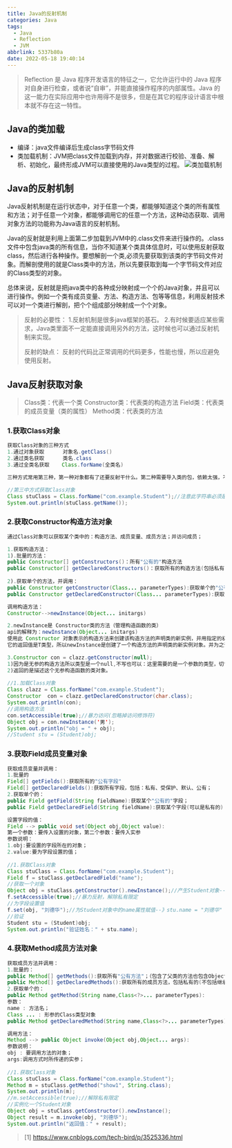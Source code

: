 ```yaml
---
title: Java的反射机制
categories: Java
tags:
  - Java
  - Reflection
  - JVM
abbrlink: 5337b80a
date: 2022-05-18 19:40:14
---
```


> Reflection 是 Java 程序开发语言的特征之一，它允许运行中的 Java 程序对自身进行检查，或者说“自审”，并能直接操作程序的内部属性。Java 的这一能力在实际应用中也许用得不是很多，但是在其它的程序设计语言中根本就不存在这一特性。
>

<!-- more -->

## Java的类加载
- 编译：java文件编译后生成class字节码文件
- 类加载机制：JVM把class文件加载到内存，并对数据进行校验、准备、解析、初始化，最终形成JVM可以直接使用的Java类型的过程。
![类加载机制](https://img-blog.csdnimg.cn/cc40b19fbce5410f877a062d3f225fca.png)
## Java的反射机制
Java反射机制是在运行状态中，对于任意一个类，都能够知道这个类的所有属性和方法；对于任意一个对象，都能够调用它的任意一个方法，这种动态获取、调用对象方法的功能称为Java语言的反射机制。

Java的反射就是利用上面第二步加载到JVM中的.class文件来进行操作的。.class文件中包含java类的所有信息，当你不知道某个类具体信息时，可以使用反射获取class，然后进行各种操作。要想解剖一个类,必须先要获取到该类的字节码文件对象。而解剖使用的就是Class类中的方法，所以先要获取到每一个字节码文件对应的Class类型的对象。

总体来说，反射就是把java类中的各种成分映射成一个个的Java对象，并且可以进行操作。例如一个类有成员变量、方法、构造方法、包等等信息，利用反射技术可以对一个类进行解剖，把个个组成部分映射成一个个对象。

>反射的必要性：
>1.反射机制是很多java框架的基石。
>2.有时候要适应某些需求，Java类里面不一定能直接调用另外的方法，这时候也可以通过反射机制来实现。
>
>反射的缺点：
>反射的代码比正常调用的代码更多，性能也慢，所以应避免使用反射。

## Java反射获取对象
>Class类：代表一个类
>Constructor类：代表类的构造方法
>Field类：代表类的成员变量（类的属性）
>Method类：代表类的方法
### 1.获取Class对象
```java
获取Class对象的三种方式
1.通过对象获取      对象名.getClass()
2.通过类名获取      类名.class 
3.通过全类名获取    Class.forName(全类名)   

三种方式常用第三种，第一种对象都有了还要反射干什么。第二种需要导入类的包，依赖太强，不导包就抛编译错误。一般都第三种，一个字符串可以传入也可写在配置文件中等多种方法。

//第三中方式获取Class对象
Class stuClass = Class.forName("com.example.Student");//注意此字符串必须是真实路径，就是带包名的类路径，包名.类名
System.out.println(stuClass.getName());
```
### 2.获取Constructor构造方法对象
```java
通过Class对象可以获取某个类中的：构造方法、成员变量、成员方法；并访问成员；

1.获取构造方法：
1).批量的方法：
public Constructor[] getConstructors()：所有"公有的"构造方法
public Constructor[] getDeclaredConstructors()：获取所有的构造方法(包括私有、受保护、默认、公有)
     
2).获取单个的方法，并调用：
public Constructor getConstructor(Class... parameterTypes):获取单个的"公有的"构造方法：
public Constructor getDeclaredConstructor(Class... parameterTypes):获取"某个构造方法"可以是私有的，或受保护、默认、公有；

调用构造方法：
Constructor-->newInstance(Object... initargs)

2.newInstance是 Constructor类的方法（管理构造函数的类）
api的解释为：newInstance(Object... initargs)
使用此 Constructor 对象表示的构造方法来创建该构造方法的声明类的新实例，并用指定的初始化参数初始化该实例。
它的返回值是T类型，所以newInstance是创建了一个构造方法的声明类的新实例对象。并为之调用

3.Constructor con = clazz.getConstructor(null);
1)因为是无参的构造方法所以类型是一个null,不写也可以：这里需要的是一个参数的类型，切记是类型
2)返回的是描述这个无参构造函数的类对象。
    
//1.加载Class对象
Class clazz = Class.forName("com.example.Student");
Constructor  con = clazz.getDeclaredConstructor(char.class);
System.out.println(con);
//调用构造方法
con.setAccessible(true);//暴力访问(忽略掉访问修饰符)
Object obj = con.newInstance('男');
System.out.println("obj = " + obj);
//Student stu = (Student)obj;
```
### 3.获取Field成员变量对象    
```java
获取成员变量并调用：
1.批量的
Field[] getFields():获取所有的"公有字段"
Field[] getDeclaredFields():获取所有字段，包括：私有、受保护、默认、公有；
2.获取单个的：
public Field getField(String fieldName):获取某个"公有的"字段；
public Field getDeclaredField(String fieldName):获取某个字段(可以是私有的)

设置字段的值：
Field --> public void set(Object obj,Object value):
第一个参数：要传入设置的对象，第二个参数：要传入实参
参数说明：
1.obj:要设置的字段所在的对象；
2.value:要为字段设置的值；
    
//1.获取Class对象
Class stuClass = Class.forName("com.example.Student");
Field f = stuClass.getDeclaredField("name");
//获取一个对象
Object obj = stuClass.getConstructor().newInstance();//产生Student对象--》Student stu = new Student();
f.setAccessible(true);//暴力反射，解除私有限定
//为字段设置值
f.set(obj, "刘德华");//为Student对象中的name属性赋值--》stu.name = "刘德华"
//验证
Student stu = (Student)obj;
System.out.println("验证姓名：" + stu.name);
```
### 4.获取Method成员方法对象  
```java
获取成员方法并调用：
1.批量的：
public Method[] getMethods():获取所有"公有方法"；（包含了父类的方法也包含Object类）
public Method[] getDeclaredMethods():获取所有的成员方法，包括私有的(不包括继承的)
2.获取单个的：
public Method getMethod(String name,Class<?>... parameterTypes):
参数：
name : 方法名；
Class ... : 形参的Class类型对象
public Method getDeclaredMethod(String name,Class<?>... parameterTypes)

调用方法：
Method --> public Object invoke(Object obj,Object... args):
参数说明：
obj : 要调用方法的对象；
args:调用方式时所传递的实参；
    
//1.获取Class对象
Class stuClass = Class.forName("com.example.Student");
Method m = stuClass.getMethod("show1", String.class);
System.out.println(m);
//m.setAccessible(true);//解除私有限定
//实例化一个Student对象
Object obj = stuClass.getConstructor().newInstance();
Object result = m.invoke(obj, "刘德华");
System.out.println("返回值：" + result);
```

> [1] https://www.cnblogs.com/tech-bird/p/3525336.html
